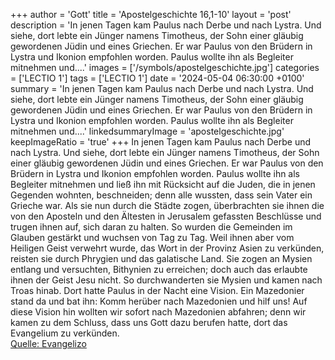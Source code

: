 +++
author = 'Gott'
title = 'Apostelgeschichte 16,1-10'
layout = 'post'
description = 'In jenen Tagen kam Paulus nach Derbe und nach Lystra. Und siehe, dort lebte ein Jünger namens Timotheus, der Sohn einer gläubig gewordenen Jüdin und eines Griechen. Er war Paulus von den Brüdern in Lystra und Ikonion empfohlen worden. Paulus wollte ihn als Begleiter mitnehmen und....'
images = ['/symbols/apostelgeschichte.jpg']
categories = ['LECTIO 1']
tags = ['LECTIO 1']
date = '2024-05-04 06:30:00 +0100'
summary = 'In jenen Tagen kam Paulus nach Derbe und nach Lystra. Und siehe, dort lebte ein Jünger namens Timotheus, der Sohn einer gläubig gewordenen Jüdin und eines Griechen. Er war Paulus von den Brüdern in Lystra und Ikonion empfohlen worden. Paulus wollte ihn als Begleiter mitnehmen und....'
linkedsummaryImage = 'apostelgeschichte.jpg'
keepImageRatio = 'true'
+++
In jenen Tagen kam Paulus nach Derbe und nach Lystra. Und siehe, dort lebte ein Jünger namens Timotheus, der Sohn einer gläubig gewordenen Jüdin und eines Griechen.
Er war Paulus von den Brüdern in Lystra und Ikonion empfohlen worden.
Paulus wollte ihn als Begleiter mitnehmen und ließ ihn mit Rücksicht auf die Juden, die in jenen Gegenden wohnten, beschneiden; denn alle wussten, dass sein Vater ein Grieche war.<!--more-->
Als sie nun durch die Städte zogen, überbrachten sie ihnen die von den Aposteln und den Ältesten in Jerusalem gefassten Beschlüsse und trugen ihnen auf, sich daran zu halten.
So wurden die Gemeinden im Glauben gestärkt und wuchsen von Tag zu Tag.
Weil ihnen aber vom Heiligen Geist verwehrt wurde, das Wort in der Provinz Asien zu verkünden, reisten sie durch Phrygien und das galatische Land.
Sie zogen an Mysien entlang und versuchten, Bithynien zu erreichen; doch auch das erlaubte ihnen der Geist Jesu nicht.
So durchwanderten sie Mysien und kamen nach Troas hinab.
Dort hatte Paulus in der Nacht eine Vision. Ein Mazedonier stand da und bat ihn: Komm herüber nach Mazedonien und hilf uns!
Auf diese Vision hin wollten wir sofort nach Mazedonien abfahren; denn wir kamen zu dem Schluss, dass uns Gott dazu berufen hatte, dort das Evangelium zu verkünden.<br> [Quelle: Evangelizo](https://evangeliumtagfuertag.org/DE/gospel)